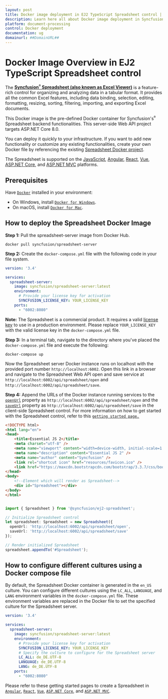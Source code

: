 ```yaml
---
layout: post
title: Docker image deployment in EJ2 TypeScript Spreadsheet control | Syncfusion
description: Learn here all about Docker image deployment in Syncfusion EJ2 TypeScript Spreadsheet control of Syncfusion Essential JS 2 and more.
platform: document-processing
control: Docker deployment 
documentation: ug
domainurl: ##DomainURL##
---
```


# Docker Image Overview in EJ2 TypeScript Spreadsheet control

The [**Syncfusion<sup style="font-size:70%">&reg;</sup> Spreadsheet (also known as Excel Viewer)**](https://www.syncfusion.com/javascript-ui-controls/js-spreadsheet) is a feature-rich control for organizing and analyzing data in a tabular format. It provides all the common Excel features, including data binding, selection, editing, formatting, resizing, sorting, filtering, importing, and exporting Excel documents.

This Docker image is the pre-defined Docker container for Syncfusion's<sup style="font-size:70%">&reg;</sup> Spreadsheet backend functionalities. This server-side Web API project targets ASP.NET Core 8.0.

You can deploy it quickly to your infrastructure. If you want to add new functionality or customize any existing functionalities, create your own Docker file by referencing the existing [Spreadsheet Docker project](https://github.com/SyncfusionExamples/Spreadsheet-Server-Docker).

The Spreadsheet is supported on the [JavaScript](https://www.syncfusion.com/javascript-ui-controls), [Angular](https://www.syncfusion.com/angular-ui-components), [React](https://www.syncfusion.com/react-ui-components), [Vue](https://www.syncfusion.com/vue-ui-components), [ASP.NET Core](https://www.syncfusion.com/aspnet-core-ui-controls), and [ASP.NET MVC](https://www.syncfusion.com/aspnet-mvc-ui-controls) platforms.

## Prerequisites

Have [`Docker`](https://www.docker.com/products/container-runtime#/download) installed in your environment:

* On Windows, install [`Docker for Windows`](https://hub.docker.com/editions/community/docker-ce-desktop-windows).
* On macOS, install [`Docker for Mac`](https://docs.docker.com/desktop/install/mac-install/).

## How to deploy the Spreadsheet Docker Image

**Step 1:** Pull the spreadsheet-server image from Docker Hub.

```console
docker pull syncfusion/spreadsheet-server
```

**Step 2:** Create the `docker-compose.yml` file with the following code in your file system.

```yaml
version: '3.4' 

services:
  spreadsheet-server:
    image: syncfusion/spreadsheet-server:latest
    environment:
      # Provide your license key for activation
      SYNCFUSION_LICENSE_KEY: YOUR_LICENSE_KEY
    ports:
      - "6002:8080"
```

**Note:** The Spreadsheet is a commercial product. It requires a valid [license key](https://help.syncfusion.com/common/essential-studio/licensing/licensing-faq/where-can-i-get-a-license-key) to use in a production environment. Please replace `YOUR_LICENSE_KEY` with the valid license key in the `docker-compose.yml` file.

**Step 3:** In a terminal tab, navigate to the directory where you've placed the `docker-compose.yml` file and execute the following:

```console
docker-compose up
```

Now the Spreadsheet server Docker instance runs on localhost with the provided port number `http://localhost:6002`. Open this link in a browser and navigate to the Spreadsheet Web API open and save service at `http://localhost:6002/api/spreadsheet/open` and `http://localhost:6002/api/spreadsheet/save`.

**Step 4:** Append the URLs of the Docker instance running services to the [`openUrl`](https://helpej2.syncfusion.com/javascript/documentation/api/spreadsheet/#openurl) property as `http://localhost:6002/api/spreadsheet/open` and the [`saveUrl`](https://helpej2.syncfusion.com/javascript/documentation/api/spreadsheet/#saveurl) property as `http://localhost:6002/api/spreadsheet/save` in the client-side Spreadsheet control. For more information on how to get started with the Spreadsheet control, refer to this [`getting started page.`](https://ej2.syncfusion.com/javascript/documentation/spreadsheet/getting-started)

```html
<!DOCTYPE html>
<html lang="en">
<head>
    <title>Essential JS 2</title>
    <meta charset="utf-8" />
    <meta name="viewport" content="width=device-width, initial-scale=1.0, user-scalable=no" />
    <meta name="description" content="Essential JS 2" />
    <meta name="author" content="Syncfusion" />
    <link rel="shortcut icon" href="resources/favicon.ico" />
    <link href="https://maxcdn.bootstrapcdn.com/bootstrap/3.3.7/css/bootstrap.min.css" rel="stylesheet" />
</head>
<body>
    <!--Element which will render as Spreadsheet-->
    <div id="Spreadsheet"></div>
</body>
</html>
```

```ts

import { Spreadsheet } from '@syncfusion/ej2-spreadsheet';

// Initialize Spreadsheet control
let spreadsheet: Spreadsheet = new Spreadsheet({
  openUrl: 'http://localhost:6002/api/spreadsheet/open',
  saveUrl: 'http://localhost:6002/api/spreadsheet/save'
});

// Render initialized Spreadsheet
spreadsheet.appendTo('#Spreadsheet');

```

## How to configure different cultures using a Docker compose file

By default, the Spreadsheet Docker container is generated in the `en_US` culture. You can configure different cultures using the `LC_ALL`, `LANGUAGE`, and `LANG` environment variables in the `docker-compose.yml` file. These environment variables are replaced in the Docker file to set the specified culture for the Spreadsheet server.

```yaml
version: '3.4' 

services:
  spreadsheet-server:
    image: syncfusion/spreadsheet-server:latest
    environment:
      # Provide your license key for activation
      SYNCFUSION_LICENSE_KEY: YOUR_LICENSE_KEY
      # Specify the culture to configure for the Spreadsheet server
      LC_ALL: de_DE.UTF-8
      LANGUAGE: de_DE.UTF-8
      LANG: de_DE.UTF-8
    ports:
      - "6002:8080"
```

Please refer to these getting started pages to create a Spreadsheet in [`Angular`](https://ej2.syncfusion.com/angular/documentation/spreadsheet/getting-started), [`React`](https://ej2.syncfusion.com/react/documentation/spreadsheet/getting-started), [`Vue`](https://ej2.syncfusion.com/vue/documentation/spreadsheet/getting-started), [`ASP.NET Core`](https://ej2.syncfusion.com/aspnetcore/documentation/spreadsheet/getting-started-core), and [`ASP.NET MVC`](https://ej2.syncfusion.com/aspnetmvc/documentation/spreadsheet/getting-started-mvc).